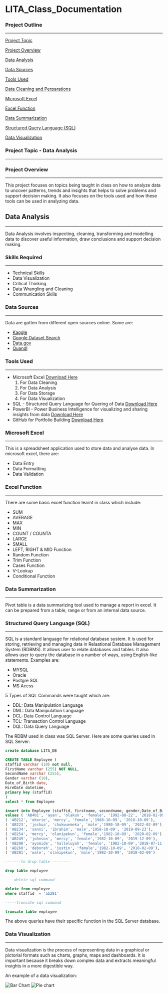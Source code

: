 # LITA_Class_Documentation

### Project Outline
---

[Project Topic](#projecttopic)

[Project Overview](#project-overview)

[Data Analysis](#data-analysis)

[Data Sources](#data-sources)

[Tools Used](#tools-used)

[Data Cleaning and Perparations](#data-cleaning-andpreparations)

[Microsoft Excel](#microsoft-excel)

[Excel Function](#excel-function)

[Data Summarization](#data-summarization)

[Structured Query Language (SQL)](#structured-query-language-SQL)

[Data Visualization](#data-Visualization)




### Project Topic  -  Data Analysis
---

### Project Overview
---
This project focuses on topics being taught in class on how to analyze data to uncover patterns, trends and insights that helps to solve problems and support decision making. It also focuses on the tools used and how these tools can be used in analyzing data.

## Data Analysis
---
Data Analysis involves inspecting, cleaning, transforming and modelling data to discover useful information, draw conclusions and support decision making.

### Skills Required
---
- Technical Skills
- Data Visualization
- Critical Thinking
- Data Wrangling and Cleaning
- Communication Skills

### Data Sources
---
Data are gotten from different open sources online. Some are:
- [Kaggle](https://www.kaggle.com/datasets)
- [Google Dataset Search](https://datasetsearch.research.goggle.com/)
- [Data.gov](https://www.data.gov/)
- [Quandl](https://www.quandl.com/)

### Tools Used
---
- Microsoft Excel [Download Here](https://www.microsoft.com)
  1. For Data Cleaning
  2. For Data Analysis
  3. For Data Storage
  4. For Data Visualization
- SQL - Structured Query Language for Quering of Data [Download Here](https://www.microsoft.com/en-us/sql-server/sql-server-downloads)
- PowerBI - Power Business Intelligence for visualizing and sharing insights from data [Download Here](https://powerbi.microsoft.com/desktop/)
- GitHub for Portfolio Building [Download Here](https://github.com/apps/desktop)

### Microsoft Excel
---
This is a spreadsheet application used to store data and analyse data. In microsoft excel, there are:
- Data Entry
- Data Formatting
- Data Validation

### Excel Function
---
There are some basic excel function learnt in class which include:
- SUM
- AVERAGE
- MAX
- MIN
- COUNT / COUNTA
- LARGE
- SMALL
- LEFT, RIGHT & MID Function
- Random Function
- Trim Function
- Cases Function
- V-Lookup
- Conditional Function

### Data Summarization
---
Pivot table is a data summarizing tool used to manage a report in excel. It can be prepared from a table, range or from an internal data source.

### Structured Query Language (SQL)
---
SQL is a standard language for relational database system. It is used for storing, retrieving and managing data in Relaational Database Management System (RDBMS). It allows user to relate databases and tables. It also allows user to query the database in a number of ways, using English-like statements. Examples are:
- MYSQL
- Oracle
- Postgre SQL
- MS Acess

5 Types of SQL Commands were taught which are:
  - DDL: Data Manipulation Language
  - DML: Data Manipulation Language
  - DCL: Data Control Language
  - TCL: Transaction Control Language
  - DQL: Data Query Language
  
The RDBM used in class was SQL Server. Here are some queries used in SQL Server:
```SQL
create database LITA_DB

CREATE TABLE Employee (
staffid varchar (10) not null,
FirstName varchar (255) NOT NULL,
SecondName varchar (255),
Gender varchar (10),
Date_of_Birth date,
HireDate datetime,
primary key (staffid)
)
select * from Employee

insert into Employee (staffid, firstname, secondname, gender,Date_of_Birth, hiredate)
values ( 'AB401', 'ayan', 'olakun', 'female', '1992-08-22', '2018-02-09'),
( 'AB212', 'okorie', 'mercy', 'female','1988-10-09', '2018-10-09'),
( 'AB223', 'joshua', 'chukwuemeka', 'male','1980-10-09', '2022-02-09'),
( 'AB234', 'sanni', 'ibrahim', 'male','1958-10-09', '2019-09-23'),
( 'AB254', 'mercy', 'olanipekun', 'female','1982-10-09', '2020-02-09'),
( 'AB249', 'johnson', 'mercy', 'female','1982-10-09', '2019-12-09'),
( 'AB298', 'ayomide', 'halleluyah', 'female', '1982-10-09','2018-07-11'),
( 'AB260', 'deborah', 'justin', 'female','1982-10-09', '2018-02-09'),
( 'AB281', 'wale', 'olanipekun', 'male','1982-10-09', '2018-02-09')

-------to drop table --------

drop table employee

----delete sql command--

delete from employee
where staffid  = 'ab281'

-----truncate sql command

truncate table employee
```
The above queries have their specific function in the SQL Server database.

### Data Visualization
---
Data visualization is the process of representing data in a graphical or pictorial formats such as charts, graphs, maps and dashboards. It is important because it breaks down complex data and extracts meaningful insights in a more digestible way.

An example of a data visualization:


![Bar Chart](https://github.com/user-attachments/assets/1826ce5c-6d90-433f-bae2-836e4f46f994) ![Pie chart](https://github.com/user-attachments/assets/dd1ebef6-237b-44ea-bea9-4d327de3cd3b)

